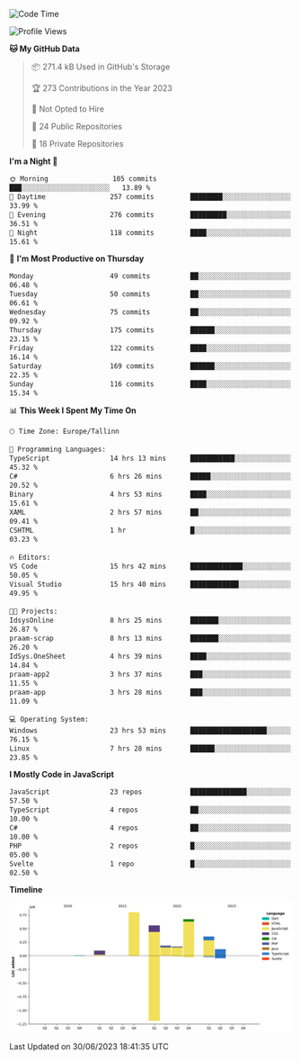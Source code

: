 <!--START_SECTION:waka-->
![Code Time](http://img.shields.io/badge/Code%20Time-295%20hrs%202%20mins-blue)

![Profile Views](http://img.shields.io/badge/Profile%20Views-0-blue)

**🐱 My GitHub Data** 

> 📦 271.4 kB Used in GitHub's Storage 
 > 
> 🏆 273 Contributions in the Year 2023
 > 
> 🚫 Not Opted to Hire
 > 
> 📜 24 Public Repositories 
 > 
> 🔑 18 Private Repositories 
 > 
**I'm a Night 🦉** 

```text
🌞 Morning                105 commits         ███░░░░░░░░░░░░░░░░░░░░░░   13.89 % 
🌆 Daytime                257 commits         ████████░░░░░░░░░░░░░░░░░   33.99 % 
🌃 Evening                276 commits         █████████░░░░░░░░░░░░░░░░   36.51 % 
🌙 Night                  118 commits         ████░░░░░░░░░░░░░░░░░░░░░   15.61 % 
```
📅 **I'm Most Productive on Thursday** 

```text
Monday                   49 commits          ██░░░░░░░░░░░░░░░░░░░░░░░   06.48 % 
Tuesday                  50 commits          ██░░░░░░░░░░░░░░░░░░░░░░░   06.61 % 
Wednesday                75 commits          ██░░░░░░░░░░░░░░░░░░░░░░░   09.92 % 
Thursday                 175 commits         ██████░░░░░░░░░░░░░░░░░░░   23.15 % 
Friday                   122 commits         ████░░░░░░░░░░░░░░░░░░░░░   16.14 % 
Saturday                 169 commits         ██████░░░░░░░░░░░░░░░░░░░   22.35 % 
Sunday                   116 commits         ████░░░░░░░░░░░░░░░░░░░░░   15.34 % 
```


📊 **This Week I Spent My Time On** 

```text
🕑︎ Time Zone: Europe/Tallinn

💬 Programming Languages: 
TypeScript               14 hrs 13 mins      ███████████░░░░░░░░░░░░░░   45.32 % 
C#                       6 hrs 26 mins       █████░░░░░░░░░░░░░░░░░░░░   20.52 % 
Binary                   4 hrs 53 mins       ████░░░░░░░░░░░░░░░░░░░░░   15.61 % 
XAML                     2 hrs 57 mins       ██░░░░░░░░░░░░░░░░░░░░░░░   09.41 % 
CSHTML                   1 hr                █░░░░░░░░░░░░░░░░░░░░░░░░   03.23 % 

🔥 Editors: 
VS Code                  15 hrs 42 mins      █████████████░░░░░░░░░░░░   50.05 % 
Visual Studio            15 hrs 40 mins      ████████████░░░░░░░░░░░░░   49.95 % 

🐱‍💻 Projects: 
IdsysOnline              8 hrs 25 mins       ███████░░░░░░░░░░░░░░░░░░   26.87 % 
praam-scrap              8 hrs 13 mins       ███████░░░░░░░░░░░░░░░░░░   26.20 % 
IdSys.OneSheet           4 hrs 39 mins       ████░░░░░░░░░░░░░░░░░░░░░   14.84 % 
praam-app2               3 hrs 37 mins       ███░░░░░░░░░░░░░░░░░░░░░░   11.55 % 
praam-app                3 hrs 28 mins       ███░░░░░░░░░░░░░░░░░░░░░░   11.09 % 

💻 Operating System: 
Windows                  23 hrs 53 mins      ███████████████████░░░░░░   76.15 % 
Linux                    7 hrs 28 mins       ██████░░░░░░░░░░░░░░░░░░░   23.85 % 
```

**I Mostly Code in JavaScript** 

```text
JavaScript               23 repos            ██████████████░░░░░░░░░░░   57.50 % 
TypeScript               4 repos             ██░░░░░░░░░░░░░░░░░░░░░░░   10.00 % 
C#                       4 repos             ██░░░░░░░░░░░░░░░░░░░░░░░   10.00 % 
PHP                      2 repos             █░░░░░░░░░░░░░░░░░░░░░░░░   05.00 % 
Svelte                   1 repo              █░░░░░░░░░░░░░░░░░░░░░░░░   02.50 % 
```



**Timeline**

![Lines of Code chart](https://raw.githubusercontent.com/Piilu/Piilu/main/assets/bar_graph.png)


 Last Updated on 30/06/2023 18:41:35 UTC
<!--END_SECTION:waka-->
